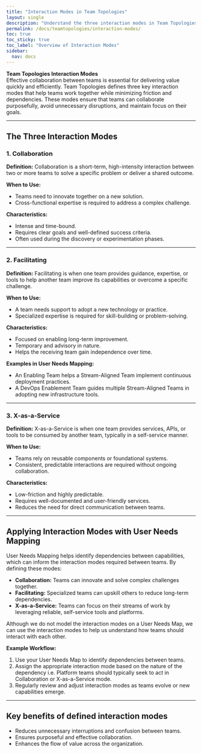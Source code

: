 ```yaml
---
title: "Interaction Modes in Team Topologies"
layout: single
description: "Understand the three interaction modes in Team Topologies and how they enhance collaboration and delivery."
permalink: /docs/teamtopologies/interaction-modes/
toc: true
toc_sticky: true
toc_label: "Overview of Interaction Modes"
sidebar:
  nav: docs
---
```


**Team Topologies Interaction Modes**  
Effective collaboration between teams is essential for delivering value quickly and efficiently. Team Topologies defines three key interaction modes that help teams work together while minimizing friction and dependencies. These modes ensure that teams can collaborate purposefully, avoid unnecessary disruptions, and maintain focus on their goals.

---

## The Three Interaction Modes

### 1. Collaboration

**Definition:** Collaboration is a short-term, high-intensity interaction between two or more teams to solve a specific problem or deliver a shared outcome.

**When to Use:**

- Teams need to innovate together on a new solution.
- Cross-functional expertise is required to address a complex challenge.

**Characteristics:**

- Intense and time-bound.
- Requires clear goals and well-defined success criteria.
- Often used during the discovery or experimentation phases.

---

### 2. Facilitating

**Definition:** Facilitating is when one team provides guidance, expertise, or tools to help another team improve its capabilities or overcome a specific challenge.

**When to Use:**

- A team needs support to adopt a new technology or practice.
- Specialized expertise is required for skill-building or problem-solving.

**Characteristics:**

- Focused on enabling long-term improvement.
- Temporary and advisory in nature.
- Helps the receiving team gain independence over time.

**Examples in User Needs Mapping:**

- An Enabling Team helps a Stream-Aligned Team implement continuous deployment practices.
- A DevOps Enablement Team guides multiple Stream-Aligned Teams in adopting new infrastructure tools.

---

### 3. X-as-a-Service

**Definition:** X-as-a-Service is when one team provides services, APIs, or tools to be consumed by another team, typically in a self-service manner.

**When to Use:**

- Teams rely on reusable components or foundational systems.
- Consistent, predictable interactions are required without ongoing collaboration.

**Characteristics:**

- Low-friction and highly predictable.
- Requires well-documented and user-friendly services.
- Reduces the need for direct communication between teams.

---

## Applying Interaction Modes with User Needs Mapping

User Needs Mapping helps identify dependencies between capabilities, which can inform the interaction modes required between teams. By defining these modes:

- **Collaboration:** Teams can innovate and solve complex challenges together.
- **Facilitating:** Specialized teams can upskill others to reduce long-term dependencies.
- **X-as-a-Service:** Teams can focus on their streams of work by leveraging reliable, self-service tools and platforms.

Although we do not model the interaction modes on a User Needs Map, we can use the interaction modes to help us understand how teams should interact with each other.

**Example Workflow:**

1. Use your User Needs Map to identify dependencies between teams.
2. Assign the appropriate interaction mode based on the nature of the dependency i.e. Platform teams should typically seek to act in Collaboration or X-as-a-Service mode.
3. Regularly review and adjust interaction modes as teams evolve or new capabilities emerge.

---

## Key benefits of defined interaction modes

- Reduces unnecessary interruptions and confusion between teams.
- Ensures purposeful and effective collaboration.
- Enhances the flow of value across the organization.
